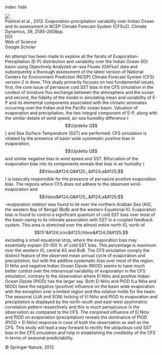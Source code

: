 index: hide

<div class="Citation">
    <div class="Citation-thumb CitationThumb-linked"  data-href="https://doi.org/10.1007/s00382-012-1542-6">
      <img src="https://static.claimspace.cloud/climate-study-static/refs/thumbs/9/Pokhrel_et_al_2012-thumb.png" />
    </div>

  <div class="Citation-body">
    <div class="Citation-text">Pokhrel et al., 2012: Evaporation-precipitation variability over Indian Ocean and its assessment in NCEP Climate Forecast System (CFSv2). <span class="Article-journal">Climate Dynamics, </span><span class="Article-volume">39, </span>2585-2608pp.</div>
    <div class="Citation-links">
      <div class="CitationLink" data-href="https://doi.org/10.1007/s00382-012-1542-6">
        <div class="CitationLink-icon CitationLink-Doi"></div>
        <div class="CitationLink-text">DOI</div>
      </div>
      <div class="CitationLink" data-href="http://cel.webofknowledge.com/InboundService.do?customersID=atyponcel&smartRedirect=yes&mode=FullRecord&IsProductCode=Yes&product=CEL&Init=Yes&Func=Frame&action=retrieve&SrcApp=literatum&SrcAuth=atyponcel&SID=7CNc3cIRaBKjGbSujFM&UT=WOS:000310224400029">
        <div class="CitationLink-icon CitationLink-Isi"></div>
        <div class="CitationLink-text">Web of Science</div>
      </div>
      <div class="CitationLink" data-href="https://scholar.google.com/scholar?q=10.1007/s00382-012-1542-6">
        <div class="CitationLink-icon CitationLink-Scholar"></div>
        <div class="CitationLink-text">Google Scholar</div>
      </div>
    </div>
  </div>
</div>

An attempt has been made to explore all the facets of Evaporation-Precipitation (E-P) distribution and variability over the Indian Ocean (IO) basin using Objectively Analyzed air-sea Fluxes (OAFlux) data and subsequently a thorough assessment of the latest version of National Centers for Environment Prediction (NCEP) Climate Forecast System (CFS) version-2 is done. This study primarily focuses on two fundamental issues, first, the core issue of pervasive cold SST bias in the CFS simulation in the context of moisture flux exchange between the atmosphere and the ocean and second, the fidelity of the model in simulating mean and variability of E-P and its elemental components associated with the climatic anomalies occurring over the Indian and the Pacific ocean basin. Valuation of evaporation and precipitation, the two integral component of E-P, along with the similar details of wind speed, air-sea humidity difference ($$\Updelta Q$$) and Sea Surface Temperature (SST) are performed. CFS simulation is vitiated by the presence of basin wide systematic positive bias in evaporation, $$\Updelta Q$$ and similar negative bias in wind speed and SST. Bifurcation of the evaporation bias into its components reveals that bias in air humidity ($$\hbox&#124;Q&#125;_&#124;a&#125;$$) is basically responsible for the presence of pervasive positive evaporation bias. The regions where CFS does not adhere to the observed wind-evaporation and $$\hbox&#124;Q&#125;_&#124;a&#125;$$-evaporation relation was found to lie over the northern Arabian Sea (AS), the western Bay of Bengal (BoB) and the western Equatorial IO. Evaporation bias is found to control a significant quantum of cold SST bias over most of the basin owing to its intimate association with SST in a coupled feedback system. This area is stretched over the almost entire north IO, north of $$15^&#124;\circ&#125;\hbox&#124;S&#125;$$ excluding a small equatorial strip, where the evaporation bias may essentially explain 20–100 % of cold SST bias. This percentage is maximum over the western IO, central AS and BoB. The CFS simulation comply the distinct feature of the observed mean annual cycle of evaporation and precipitation, but with the additive systematic bias over most of the region. El Niño and negative Indian Ocean Dipole (NIOD) seems to have much better control over the interannual variability of evaporation in the CFS simulation, contrary to the observation where El Niño and positive Indian Ocean Dipole (PIOD) has the larger say. Both El Niño and PIOD (La Niña and NIOD) have the negative (positive) influence on the basin wide evaporation with the exception over a limited region and this relation holds for the twain. The seasonal (JJA and SON) locking of El Niño and PIOD to evaporation and precipitation is displayed by the north-south and east-west asymmetric correlation pattern respectively and this is much perspicuous in the observation as compared to the CFS. The conjoined influence of El Niño and PIOD on evaporation (precipitation) reveals the dominance of PIOD (PIOD + El Niño) response in case of both the observation as well as the CFS. This study will lead a way forward to rectify the ubiquitous cold SST bias in the CFS simulation and help in establishing the credibility of the CFS in terms of seasonal predictability.

<div class="Citation-copy">
&copy; Springer Nature, 2012
</div>